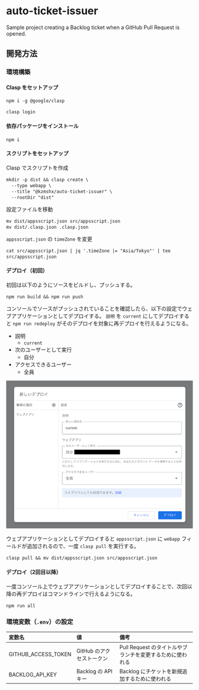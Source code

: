# auto-ticket-issuer

Sample project creating a Backlog ticket when a GitHub Pull Request is opened.

## 開発方法

### 環境構築

#### Clasp をセットアップ

```shell
npm i -g @google/clasp
```

```shell
clasp login
```

#### 依存パッケージをインストール

```shell
npm i
```

#### スクリプトをセットアップ

Clasp でスクリプトを作成

```shell
mkdir -p dist && clasp create \
  --type webapp \
  --title "@kzmshx/auto-ticket-issuer" \
  --rootDir "dist"
```

設定ファイルを移動

```shell
mv dist/appsscript.json src/appsscript.json
mv dist/.clasp.json .clasp.json
```

`appsscript.json` の `timeZone` を変更

```shell
cat src/appsscript.json | jq '.timeZone |= "Asia/Tokyo"' | tee src/appsscript.json
```

#### デプロイ（初回）

初回は以下のようにソースをビルドし、プッシュする。

```shell
npm run build && npm run push
```

コンソールでソースがプッシュされていることを確認したら、以下の設定でウェブアプリケーションとしてデプロイする。
`説明` を `current` にしてデプロイすると `npm run redeploy` がそのデプロイを対象に再デプロイを行えるようになる。

- 説明
    - `current`
- 次のユーザーとして実行
    - 自分
- アクセスできるユーザー
    - 全員

![コンソールから新しいデプロイを作成](docs/images/deploy-appsscript-via-console.png)

ウェブアプリケーションとしてデプロイすると `appsscript.json` に `webapp` フィールドが追加されるので、一度 `clasp pull` を実行する。

```shell
clasp pull && mv dist/appsscript.json src/appsscript.json
```

#### デプロイ（2回目以降）

一度コンソール上でウェブアプリケーションとしてデプロイすることで、次回以降の再デプロイはコマンドラインで行えるようになる。

```shell
npm run all
```

### 環境変数（`.env`）の設定

| 変数名              | 値                 | 備考                                   |
|:-----------------|:------------------|:-------------------------------------|
| GITHUB_ACCESS_TOKEN     | GitHub のアクセストークン  | Pull Request のタイトルやブランチを変更するために使われる  |
| BACKLOG_API_KEY  | Backlog の API キー  | Backlog にチケットを新規追加するために使われる          |
